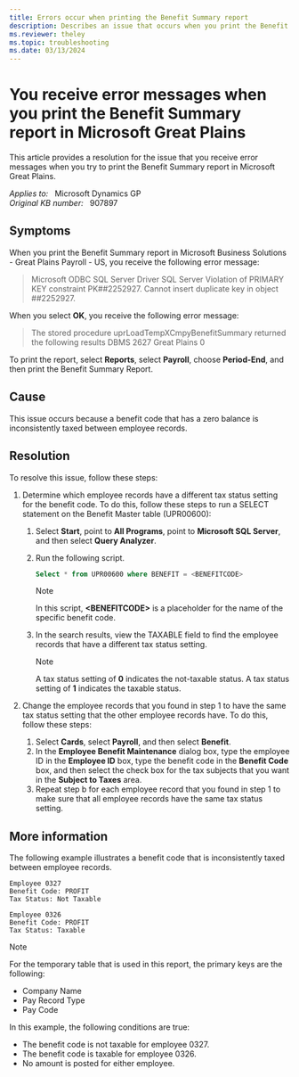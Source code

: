```yaml
---
title: Errors occur when printing the Benefit Summary report
description: Describes an issue that occurs when you print the Benefit Summary report in Payroll - US. To resolve this issue, make sure that the benefit code is consistently taxed between employee records.
ms.reviewer: theley
ms.topic: troubleshooting
ms.date: 03/13/2024
---
```

# You receive error messages when you print the Benefit Summary report in Microsoft Great Plains

This article provides a resolution for the issue that you receive error messages when you try to print the Benefit Summary report in Microsoft Great Plains.

_Applies to:_ &nbsp; Microsoft Dynamics GP  
_Original KB number:_ &nbsp; 907897

## Symptoms

When you print the Benefit Summary report in Microsoft Business Solutions - Great Plains Payroll - US, you receive the following error message:

> Microsoft ODBC SQL Server Driver SQL Server Violation of PRIMARY KEY constraint PK##2252927. Cannot insert duplicate key in object ##2252927.

When you select **OK**, you receive the following error message:

> The stored procedure uprLoadTempXCmpyBenefitSummary returned the following results DBMS 2627 Great Plains 0

To print the report, select **Reports**, select **Payroll**, choose **Period-End**, and then print the Benefit Summary Report.

## Cause

This issue occurs because a benefit code that has a zero balance is inconsistently taxed between employee records.

## Resolution

To resolve this issue, follow these steps:

1. Determine which employee records have a different tax status setting for the benefit code. To do this, follow these steps to run a SELECT statement on the Benefit Master table (UPR00600):

    1. Select **Start**, point to **All Programs**, point to **Microsoft SQL Server**, and then select **Query Analyzer**.
    2. Run the following script.

        ```sql
        Select * from UPR00600 where BENEFIT = <BENEFITCODE>
        ```

        > [!NOTE]
        > In this script, **\<BENEFITCODE>** is a placeholder for the name of the specific benefit code.

    3. In the search results, view the TAXABLE field to find the employee records that have a different tax status setting.

        > [!NOTE]
        > A tax status setting of **0** indicates the not-taxable status. A tax status setting of **1** indicates the taxable status.

2. Change the employee records that you found in step 1 to have the same tax status setting that the other employee records have. To do this, follow these steps:

   1. Select **Cards**, select **Payroll**, and then select **Benefit**.
   2. In the **Employee Benefit Maintenance** dialog box, type the employee ID in the **Employee ID** box, type the benefit code in the **Benefit Code** box, and then select the check box for the tax subjects that you want in the **Subject to Taxes** area.
   3. Repeat step b for each employee record that you found in step 1 to make sure that all employee records have the same tax status setting.

## More information

The following example illustrates a benefit code that is inconsistently taxed between employee records.

```console
Employee 0327
Benefit Code: PROFIT
Tax Status: Not Taxable

Employee 0326
Benefit Code: PROFIT
Tax Status: Taxable
```

> [!NOTE]
> For the temporary table that is used in this report, the primary keys are the following:
>
> - Company Name
> - Pay Record Type
> - Pay Code

In this example, the following conditions are true:

- The benefit code is not taxable for employee 0327.
- The benefit code is taxable for employee 0326.
- No amount is posted for either employee.
